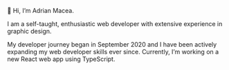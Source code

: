 👋 Hi, I’m Adrian Macea.

I am a self-taught, enthusiastic web developer with extensive experience in graphic design. 

My developer journey began in September 2020 and I have been actively expanding my web developer skills ever since. Currently, I’m working on a new React web app using TypeScript.

<!---
adrianmacea/adrianmacea is a ✨ special ✨ repository because its `README.md` (this file) appears on your GitHub profile.
You can click the Preview link to take a look at your changes.
--->
